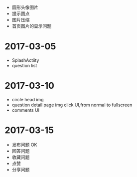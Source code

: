 * 圆形头像图片
* 提示圆点
* 图片压缩
* 首页图片的显示问题

2017-03-05
==================================================
* SplashActiity
* question list

2017-03-10
==================================================
* circle head img
* question detail page img click UI,from normal to fullscreen
* comments UI

2017-03-15
==================================================
* 发布问题  OK
* 回答问题
* 收藏问题
* 点赞
* 分享问题